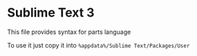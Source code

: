 # Sublime Text 3

This file provides syntax for parts language

To use it just copy it into `%appdata%/Sublime Text/Packages/User`